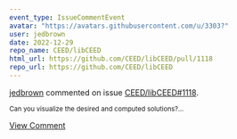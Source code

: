 ```yaml
---
event_type: IssueCommentEvent
avatar: "https://avatars.githubusercontent.com/u/3303?"
user: jedbrown
date: 2022-12-29
repo_name: CEED/libCEED
html_url: https://github.com/CEED/libCEED/pull/1118
repo_url: https://github.com/CEED/libCEED
---
```


<a href='https://github.com/jedbrown' target='_blank'>jedbrown</a> commented on issue <a href='https://github.com/CEED/libCEED/pull/1118' target='_blank'>CEED/libCEED#1118</a>.

<small>Can you visualize the desired and computed solutions?...</small>

<a href='https://github.com/CEED/libCEED/pull/1118' target='_blank'>View Comment</a>